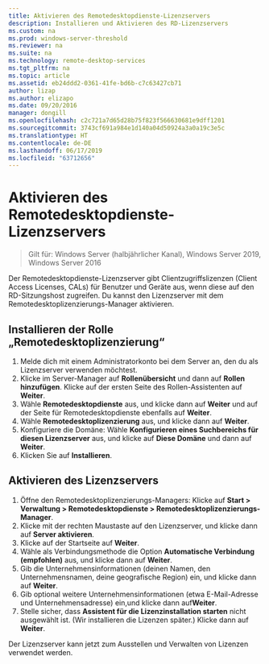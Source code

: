 ```yaml
---
title: Aktivieren des Remotedesktopdienste-Lizenzservers
description: Installieren und Aktivieren des RD-Lizenzservers
ms.custom: na
ms.prod: windows-server-threshold
ms.reviewer: na
ms.suite: na
ms.technology: remote-desktop-services
ms.tgt_pltfrm: na
ms.topic: article
ms.assetid: eb24ddd2-0361-41fe-bd6b-c7c63427cb71
author: lizap
ms.author: elizapo
ms.date: 09/20/2016
manager: dongill
ms.openlocfilehash: c2c721a7d65d28b75f823f566630681e9dff1201
ms.sourcegitcommit: 3743cf691a984e1d140a04d50924a3a0a19c3e5c
ms.translationtype: HT
ms.contentlocale: de-DE
ms.lasthandoff: 06/17/2019
ms.locfileid: "63712656"
---
```

# <a name="activate-the-remote-desktop-services-license-server"></a>Aktivieren des Remotedesktopdienste-Lizenzservers

>Gilt für: Windows Server (halbjährlicher Kanal), Windows Server 2019, Windows Server 2016

Der Remotedesktopdienste-Lizenzserver gibt Clientzugriffslizenzen (Client Access Licenses, CALs) für Benutzer und Geräte aus, wenn diese auf den RD-Sitzungshost zugreifen. Du kannst den Lizenzserver mit dem Remotedesktoplizenzierungs-Manager aktivieren. 

## <a name="install-the-rd-licensing-role"></a>Installieren der Rolle „Remotedesktoplizenzierung“

1. Melde dich mit einem Administratorkonto bei dem Server an, den du als Lizenzserver verwenden möchtest.
2. Klicke im Server-Manager auf **Rollenübersicht** und dann auf **Rollen hinzufügen**.
   Klicke auf der ersten Seite des Rollen-Assistenten auf **Weiter**.
3. Wähle **Remotedesktopdienste** aus, und klicke dann auf **Weiter** und auf der Seite für Remotedesktopdienste ebenfalls auf **Weiter**.
4. Wähle **Remotedesktoplizenzierung** aus, und klicke dann auf **Weiter**.
5. Konfiguriere die Domäne: Wähle **Konfigurieren eines Suchbereichs für diesen Lizenzserver** aus, und klicke auf **Diese Domäne** und dann auf **Weiter**.
6. Klicken Sie auf **Installieren**.

## <a name="activate-the-license-server"></a>Aktivieren des Lizenzservers

1. Öffne den Remotedesktoplizenzierungs-Managers: Klicke auf **Start > Verwaltung > Remotedesktopdienste > Remotedesktoplizenzierungs-Manager**.
2. Klicke mit der rechten Maustaste auf den Lizenzserver, und klicke dann auf **Server aktivieren**.
3. Klicke auf der Startseite auf **Weiter**.
4. Wähle als Verbindungsmethode die Option **Automatische Verbindung (empfohlen)** aus, und klicke dann auf **Weiter**.
5. Gib die Unternehmensinformationen (deinen Namen, den Unternehmensnamen, deine geografische Region) ein, und klicke dann auf **Weiter**.
6. Gib optional weitere Unternehmensinformationen (etwa E-Mail-Adresse und Unternehmensadresse) ein,und klicke dann auf**Weiter**. 
7. Stelle sicher, dass **Assistent für die Lizenzinstallation starten** nicht ausgewählt ist. (Wir installieren die Lizenzen später.) Klicke dann auf **Weiter**.

Der Lizenzserver kann jetzt zum Ausstellen und Verwalten von Lizenzen verwendet werden. 